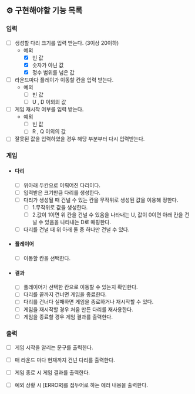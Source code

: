 ## ⚙ 구현해야할 기능 목록

### 입력

- [ ] 생성할 다리 크기를 입력 받는다. (3이상 20이하)
    - 예외
        - [x] 빈 값
        - [x] 숫자가 아닌 값
        - [x] 정수 범위를 넘은 값
- [ ] 라운드마다 플레이가 이동할 칸을 입력 받는다.
    - 예외
        - [ ] 빈 값
        - [ ] U , D 이외의 값
- [ ] 게임 재시작 여부를 입력 받는다.
    - 예외
        - [ ] 빈 값
        - [ ] R , Q 이외의 값
- [ ] 잘못된 값을 입력하였을 경우 해당 부분부터 다시 입력받는다.

### 게임
- #### 다리
    - [ ] 위아래 두칸으로 이뤄어진 다리이다.
    - [ ] 입력받은 크기만큼 다리를 생성한다.
    - [ ] 다리가 생성될 때 건널 수 있는 칸을 무작위로 생성된 값을 이용해 정한다.
        - [ ] 1.무작위로 값을 생성한다.
        - [ ] 2.값이 1이면 위 칸을 건널 수 있음을 나타내는 U, 값이 0이면 아래 칸을 건널 수 있음을 나타내는 D로 매핑한다.
    - [ ] 다리를 건널 때 위 아래 둘 중 하나만 건널 수 있다.

- #### 플레이어
    - [ ] 이동할 칸을 선택한다.

- #### 결과
    - [ ] 플레이어가 선택한 칸으로 이동할 수 있는지 확인한다.
    - [ ] 다리를 끝까지 건너면 게임을 종료한다.
    - [ ] 다리를 건너다 실패하면 게임을 종료하거나 재시작할 수 있다.
    - [ ] 게임을 재시작할 경우 처음 만든 다리를 재사용한다.
    - [ ] 게임을 종료할 경우 게임 결과를 출력한다.

### 출력
- [ ] 게임 시작을 알리는 문구를 출력한다.
- [ ] 매 라운드 마다 현재까지 건넌 다리를 출력한다.
- [ ] 게임 종료 시 게임 결과를 출력한다.
- [ ] 예외 상황 시 [ERROR]를 접두어로 하는 에러 내용을 출력한다. 

